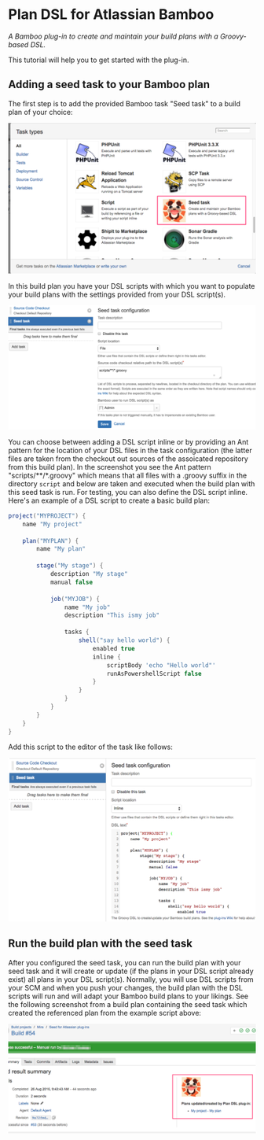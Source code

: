 # Plan DSL for Atlassian Bamboo

_A Bamboo plug-in to create and maintain your build plans with a Groovy-based DSL._

This tutorial will help you to get started with the plug-in.

## Adding a seed task to your Bamboo plan
The first step is to add the provided Bamboo task "Seed task" to a build plan of your choice:

![Adding a seed task to a build plan](seed_task.png)

In this build plan you have your DSL scripts with which you want to populate your build plans with the settings provided from your DSL script(s).

![Configuring the seed task](highlight1_task.png)

You can choose between adding a DSL script inline or by providing an Ant pattern for the location of your DSL files in the task configuration (the latter files are taken from the checkout out sources of the assoicated repository from this build plan). In the screenshot you see the Ant pattern "scripts/**/*.groovy" which means that all files with a .groovy suffix in the directory `script` and below are taken and executed when the build plan with this seed task is run. For testing, you can also define the DSL script inline. Here's an example of a DSL script to create a basic build plan:

```groovy
project("MYPROJECT") {
    name "My project"

    plan("MYPLAN") {
        name "My plan"
        
        stage("My stage") {
            description "My stage"
            manual false

            job("MYJOB") {
                name "My job"
                description "This ismy job"

                tasks {
                    shell("say hello world") {
                        enabled true
                        inline {
                            scriptBody 'echo "Hello world"'
                            runAsPowershellScript false
                        }
                    }
                }
            }
        }
    }
}
```

Add this script to the editor of the task like follows:

![Inline DSL script in task configuration](seed_task_inline.png)


## Run the build plan with the seed task
After you configured the seed task, you can run the build plan with your seed task and it will create or update (if the plans in your DSL script already exist) all plans in your DSL script(s). Normally, you will use DSL scripts from your SCM and when you push your changes, the build plan with the DSL scripts will run and will adapt your Bamboo build plans to your likings. See the following screenshot from a build plan containing the seed task which created the referenced plan from the example script above:

![Inline DSL script in task configuration](task_result.png)
